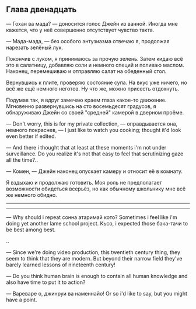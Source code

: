 Глава двенадцать
----------------

— Гохан ва мада? — доносится голос Джейн из ванной. Иногда мне кажется, что у
неё совершенно отсутствует чувство такта.

— Мада-мада, — без особого энтузиазма отвечаю я, продолжая нарезать зелёный лук.

Покончив с луком, я принимаюсь за прочую зелень. Затем кидаю всё это в
салатницу, добавляю соли и немного специй и поливаю маслом. Наконец, перемешиваю
и отправляю салат на обеденный стол.

Вернувшись к плите, проверяю состояние супа. На вкус уже ничего, но всё же ещё
немного неготов. Ну что же, можно присесть отдохнуть.

Подумав так, я вдруг замечаю краем глаза какое-то движение. Мгновенно
развернувшись на сто восемьдесят градусов, я обнаруживаю Джейн со своей
"средней" камерой в дверном проёме.

— Don't worry, this is for my private collection, — оправдывается она, немного
покраснев, — I just like to watch you cooking; thought it'd look even better if
edited.

— And there i thought that at least at these moments i'm not under surveillance.
Do you realize it's not that easy to feel that scrutinizing gaze all the time?..

— Комен, — Джейн наконец опускает камеру и относит её в комнату.

Я вздыхаю и продолжаю готовить. Моя роль не предполагает возможности обидеться
всерьёз, но как обычному школьнику мне всё же немного обидно.

***



***

— Why should i repeat сонна атаримай кото? Sometimes i feel like i'm doing yet
another lame school project. Кьсо, i expected those бака-тачи to be best among
best.

..

— Since we're doing video production, this twentieth century thing, they seem to
think that they are modern. But beyond their narrow field they've barely learned
lessons of nineteenth century!

— Do you think human brain is enough to contain all human knowledge and also
have time to put it to action?

— Вареваре о, джинруи ва наменнайо! Or so i'd like to say, but you might have a
point.


